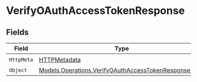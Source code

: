 # VerifyOAuthAccessTokenResponse


## Fields

| Field                                                                                                                 | Type                                                                                                                  | Required                                                                                                              | Description                                                                                                           |
| --------------------------------------------------------------------------------------------------------------------- | --------------------------------------------------------------------------------------------------------------------- | --------------------------------------------------------------------------------------------------------------------- | --------------------------------------------------------------------------------------------------------------------- |
| `HttpMeta`                                                                                                            | [HTTPMetadata](../../Models/Components/HTTPMetadata.md)                                                               | :heavy_check_mark:                                                                                                    | N/A                                                                                                                   |
| `Object`                                                                                                              | [Models.Operations.VerifyOAuthAccessTokenResponseBody](../../Models/Operations/VerifyOAuthAccessTokenResponseBody.md) | :heavy_minus_sign:                                                                                                    | 200 OK                                                                                                                |